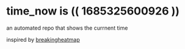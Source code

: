 # time_now is (( 1685325600926 ))

an automated repo that shows the currnent time

inspired by [breakingheatmap](https://github.com/breakingheatmap/breakingheatmap)